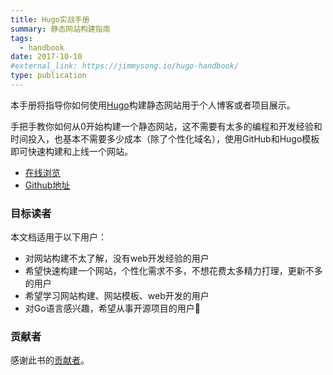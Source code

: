 ```yaml
---
title: Hugo实战手册
summary: 静态网站构建指南
tags:
  - handbook
date: 2017-10-10
#external_link: https://jimmysong.io/hugo-handbook/
type: publication
---
```


本手册将指导你如何使用[Hugo](https://gohugo.io/)构建静态网站用于个人博客或者项目展示。

手把手教你如何从0开始构建一个静态网站，这不需要有太多的编程和开发经验和时间投入，也基本不需要多少成本（除了个性化域名），使用GitHub和Hugo模板即可快速构建和上线一个网站。

- [在线浏览](https://jimmysong.io/hugo-handbook)
- [Github地址](https://github.com/rootsongjc/hugo-handbook)

### 目标读者

本文档适用于以下用户：

- 对网站构建不太了解，没有web开发经验的用户
- 希望快速构建一个网站，个性化需求不多，不想花费太多精力打理，更新不多的用户
- 希望学习网站构建、网站模板、web开发的用户
- 对Go语言感兴趣，希望从事开源项目的用户👏

### 贡献者

感谢此书的[贡献者](https://github.com/rootsongjc/hugo-handbook/graphs/contributors)。
